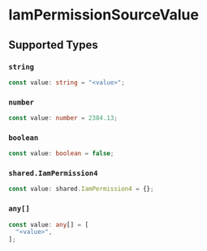 # IamPermissionSourceValue


## Supported Types

### `string`

```typescript
const value: string = "<value>";
```

### `number`

```typescript
const value: number = 2384.13;
```

### `boolean`

```typescript
const value: boolean = false;
```

### `shared.IamPermission4`

```typescript
const value: shared.IamPermission4 = {};
```

### `any[]`

```typescript
const value: any[] = [
  "<value>",
];
```

